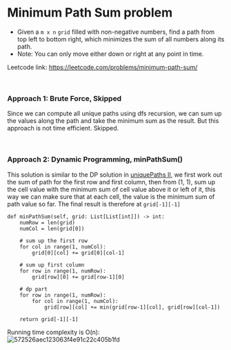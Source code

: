 # Minimum Path Sum problem
* Given a `m x n` `grid` filled with non-negative numbers, find a path from top left to bottom right, which minimizes the sum of all numbers along its path.
* Note: You can only move either down or right at any point in time.

Leetcode link: https://leetcode.com/problems/minimum-path-sum/

<br />

### Approach 1: Brute Force, Skipped
Since we can compute all unique paths using dfs recursion, we can sum up the values along the path and take the minimum sum as the result. But this approach is not time efficient. Skipped.

<br />

### Approach 2: Dynamic Programming, minPathSum()
This solution is similar to the DP solution in [uniquePaths II](https://github.com/artisan1218/LeetCode-Solution/tree/main/uniquePaths%20II), we first work out the sum of path for the first row and first column, then from (1, 1), sum up the cell value with the minimum sum of cell value above it or left of it, this way we can make sure that at each cell, the value is the minimum sum of path value so far. The final result is therefore at `grid[-1][-1]`


```python3
def minPathSum(self, grid: List[List[int]]) -> int:
    numRow = len(grid)
    numCol = len(grid[0])

    # sum up the first row
    for col in range(1, numCol):
        grid[0][col] += grid[0][col-1]

    # sum up first column
    for row in range(1, numRow):
        grid[row][0] += grid[row-1][0]

    # dp part
    for row in range(1, numRow):
        for col in range(1, numCol):
            grid[row][col] += min(grid[row-1][col], grid[row][col-1])

    return grid[-1][-1]
```


Running time complexity is O(n):\
![572526aec123063f4e91c22c405b1fd](https://user-images.githubusercontent.com/25105806/130027535-03e13f53-ed21-4464-a3d0-9d3af22296a1.png)


    

